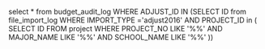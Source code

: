 select * from budget_audit_log WHERE ADJUST_ID IN (SELECT ID from file_import_log WHERE IMPORT_TYPE ='adjust2016' AND PROJECT_ID in (
	SELECT ID FROM project WHERE PROJECT_NO LIKE '%%' AND MAJOR_NAME LIKE '%%' AND SCHOOL_NAME LIKE '%%'
))
